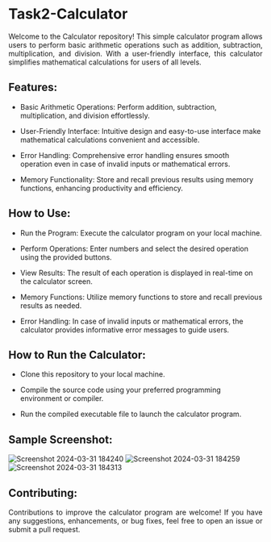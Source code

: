 <h1>Task2-Calculator</h1>

<p align="justify">Welcome to the Calculator repository! This simple calculator program allows users to perform basic arithmetic operations such as addition, subtraction, multiplication, and division. With a user-friendly interface, this calculator simplifies mathematical calculations for users of all levels.</p>

## Features:

- Basic Arithmetic Operations: Perform addition, subtraction, multiplication, and division effortlessly.

- User-Friendly Interface: Intuitive design and easy-to-use interface make mathematical calculations convenient and accessible.

- Error Handling: Comprehensive error handling ensures smooth operation even in case of invalid inputs or mathematical errors.

- Memory Functionality: Store and recall previous results using memory functions, enhancing productivity and efficiency.

## How to Use:

- Run the Program: Execute the calculator program on your local machine.

- Perform Operations: Enter numbers and select the desired operation using the provided buttons.

- View Results: The result of each operation is displayed in real-time on the calculator screen.

- Memory Functions: Utilize memory functions to store and recall previous results as needed.

- Error Handling: In case of invalid inputs or mathematical errors, the calculator provides informative error messages to guide users.</p>


## How to Run the Calculator:

  - Clone this repository to your local machine.

  - Compile the source code using your preferred programming environment or compiler.

  - Run the compiled executable file to launch the calculator program.


## Sample Screenshot:
![Screenshot 2024-03-31 184240](https://github.com/Tayl-Amber/CODSOFT/assets/152214724/cdb8bd39-e14d-45ac-8ba3-ed483b3a5612)
![Screenshot 2024-03-31 184259](https://github.com/Tayl-Amber/CODSOFT/assets/152214724/36779046-0d75-4092-8d95-4c86300b7298)
![Screenshot 2024-03-31 184313](https://github.com/Tayl-Amber/CODSOFT/assets/152214724/dd91b0bc-2cba-48eb-837b-f864383fc12b)


## Contributing:

<p align="justify">Contributions to improve the calculator program are welcome! If you have any suggestions, enhancements, or bug fixes, feel free to open an issue or submit a pull request.</p>
